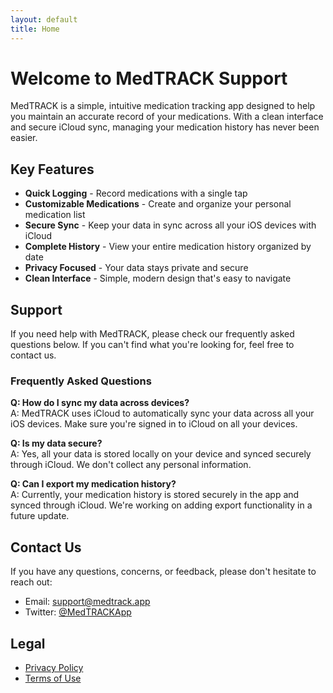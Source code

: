 ```yaml
---
layout: default
title: Home
---
```


# Welcome to MedTRACK Support

MedTRACK is a simple, intuitive medication tracking app designed to help you maintain an accurate record of your medications. With a clean interface and secure iCloud sync, managing your medication history has never been easier.

## Key Features

<ul class="feature-list">
    <li><strong>Quick Logging</strong> - Record medications with a single tap</li>
    <li><strong>Customizable Medications</strong> - Create and organize your personal medication list</li>
    <li><strong>Secure Sync</strong> - Keep your data in sync across all your iOS devices with iCloud</li>
    <li><strong>Complete History</strong> - View your entire medication history organized by date</li>
    <li><strong>Privacy Focused</strong> - Your data stays private and secure</li>
    <li><strong>Clean Interface</strong> - Simple, modern design that's easy to navigate</li>
</ul>

## Support

If you need help with MedTRACK, please check our frequently asked questions below. If you can't find what you're looking for, feel free to contact us.

### Frequently Asked Questions

**Q: How do I sync my data across devices?**  
A: MedTRACK uses iCloud to automatically sync your data across all your iOS devices. Make sure you're signed in to iCloud on all your devices.

**Q: Is my data secure?**  
A: Yes, all your data is stored locally on your device and synced securely through iCloud. We don't collect any personal information.

**Q: Can I export my medication history?**  
A: Currently, your medication history is stored securely in the app and synced through iCloud. We're working on adding export functionality in a future update.

## Contact Us

If you have any questions, concerns, or feedback, please don't hesitate to reach out:

- Email: [support@medtrack.app](mailto:support@medtrack.app)
- Twitter: [@MedTRACKApp](https://twitter.com/MedTRACKApp)

## Legal

- [Privacy Policy](/privacy-policy)
- [Terms of Use](/terms) 